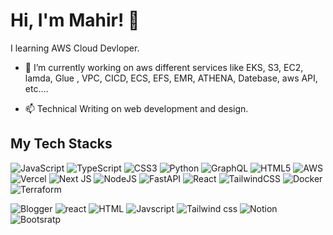 

# Hi, I'm Mahir! 👋

I learning AWS Cloud Devloper.

- 🔭 I’m currently working on aws different services like EKS, S3, EC2, lamda, Glue , VPC, CICD, ECS, EFS, EMR, ATHENA, Datebase, aws API, etc....

- 📫 Technical Writing on web development and design.
 
## My Tech Stacks


![JavaScript](https://img.shields.io/badge/javascript-%23323330.svg?style=for-the-badge&logo=javascript&logoColor=%23F7DF1E) ![TypeScript](https://img.shields.io/badge/typescript-%23007ACC.svg?style=for-the-badge&logo=typescript&logoColor=white) ![CSS3](https://img.shields.io/badge/css3-%231572B6.svg?style=for-the-badge&logo=css3&logoColor=white) ![Python](https://img.shields.io/badge/python-3670A0?style=for-the-badge&logo=python&logoColor=ffdd54) ![GraphQL](https://img.shields.io/badge/-GraphQL-E10098?style=for-the-badge&logo=graphql&logoColor=white) ![HTML5](https://img.shields.io/badge/html5-%23E34F26.svg?style=for-the-badge&logo=html5&logoColor=white) ![AWS](https://img.shields.io/badge/AWS-%23FF9900.svg?style=for-the-badge&logo=amazon-aws&logoColor=white) ![Vercel](https://img.shields.io/badge/vercel-%23000000.svg?style=for-the-badge&logo=vercel&logoColor=white) ![Next JS](https://img.shields.io/badge/Next-black?style=for-the-badge&logo=next.js&logoColor=white) ![NodeJS](https://img.shields.io/badge/node.js-6DA55F?style=for-the-badge&logo=node.js&logoColor=white) ![FastAPI](https://img.shields.io/badge/FastAPI-005571?style=for-the-badge&logo=fastapi) ![React](https://img.shields.io/badge/react-%2320232a.svg?style=for-the-badge&logo=react&logoColor=%2361DAFB) ![TailwindCSS](https://img.shields.io/badge/tailwindcss-%2338B2AC.svg?style=for-the-badge&logo=tailwind-css&logoColor=white) ![Docker](https://img.shields.io/badge/docker-%230db7ed.svg?style=for-the-badge&logo=docker&logoColor=white) ![Terraform](https://img.shields.io/badge/terraform-%235835CC.svg?style=for-the-badge&logo=terraform&logoColor=white)

![Blogger](https://img.shields.io/badge/Blogger-FF5722?style=for-the-badge&logo=blogger&logoColor=white)
![react](https://img.shields.io/badge/React-20232A?style=for-the-badge&logo=react&logoColor=61DAFB)
 ![HTML](https://img.shields.io/badge/HTML5-E34F26?style=for-the-badge&logo=html5&logoColor=white)
 ![Javscript](https://img.shields.io/badge/JavaScript-323330?style=for-the-badge&logo=javascript&logoColor=F7DF1E)
 ![Tailwind css](https://img.shields.io/badge/Tailwind_CSS-38B2AC?style=for-the-badge&logo=tailwind-css&logoColor=white)
 ![Notion](https://img.shields.io/badge/Notion-000000?style=for-the-badge&logo=notion&logoColor=white)
 ![Bootsratp](https://img.shields.io/badge/Bootstrap-563D7C?style=for-the-badge&logo=bootstrap&logoColor=white)

